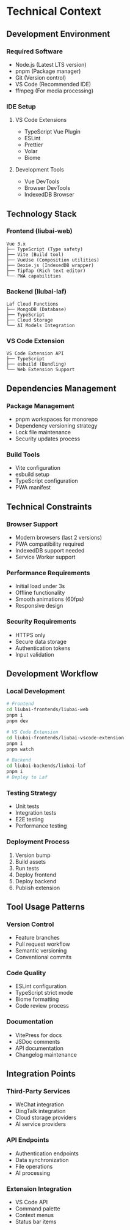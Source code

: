 # Technical Context

## Development Environment

### Required Software
- Node.js (Latest LTS version)
- pnpm (Package manager)
- Git (Version control)
- VS Code (Recommended IDE)
- ffmpeg (For media processing)

### IDE Setup
1. VS Code Extensions
   - TypeScript Vue Plugin
   - ESLint
   - Prettier
   - Volar
   - Biome

2. Development Tools
   - Vue DevTools
   - Browser DevTools
   - IndexedDB Browser

## Technology Stack

### Frontend (liubai-web)
```
Vue 3.x
├── TypeScript (Type safety)
├── Vite (Build tool)
├── VueUse (Composition utilities)
├── Dexie.js (IndexedDB wrapper)
├── TipTap (Rich text editor)
└── PWA capabilities
```

### Backend (liubai-laf)
```
Laf Cloud Functions
├── MongoDB (Database)
├── TypeScript
├── Cloud Storage
└── AI Models Integration
```

### VS Code Extension
```
VS Code Extension API
├── TypeScript
├── esbuild (Bundling)
└── Web Extension Support
```

## Dependencies Management

### Package Management
- pnpm workspaces for monorepo
- Dependency versioning strategy
- Lock file maintenance
- Security updates process

### Build Tools
- Vite configuration
- esbuild setup
- TypeScript configuration
- PWA manifest

## Technical Constraints

### Browser Support
- Modern browsers (last 2 versions)
- PWA compatibility required
- IndexedDB support needed
- Service Worker support

### Performance Requirements
- Initial load under 3s
- Offline functionality
- Smooth animations (60fps)
- Responsive design

### Security Requirements
- HTTPS only
- Secure data storage
- Authentication tokens
- Input validation

## Development Workflow

### Local Development
```bash
# Frontend
cd liubai-frontends/liubai-web
pnpm i
pnpm dev

# VS Code Extension
cd liubai-frontends/liubai-vscode-extension
pnpm i
pnpm watch

# Backend
cd liubai-backends/liubai-laf
pnpm i
# Deploy to Laf
```

### Testing Strategy
- Unit tests
- Integration tests
- E2E testing
- Performance testing

### Deployment Process
1. Version bump
2. Build assets
3. Run tests
4. Deploy frontend
5. Deploy backend
6. Publish extension

## Tool Usage Patterns

### Version Control
- Feature branches
- Pull request workflow
- Semantic versioning
- Conventional commits

### Code Quality
- ESLint configuration
- TypeScript strict mode
- Biome formatting
- Code review process

### Documentation
- VitePress for docs
- JSDoc comments
- API documentation
- Changelog maintenance

## Integration Points

### Third-Party Services
- WeChat integration
- DingTalk integration
- Cloud storage providers
- AI service providers

### API Endpoints
- Authentication endpoints
- Data synchronization
- File operations
- AI processing

### Extension Integration
- VS Code API
- Command palette
- Context menus
- Status bar items